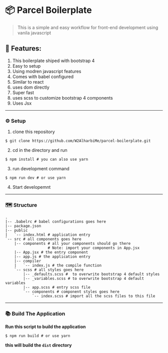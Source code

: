 # 📦 Parcel Boilerplate

> This is a simple and easy workflow for front-end development using vanila javascript

## 💎 Features:

1. This boilerplate shiped with bootstrap 4
2. Easy to setup
3. Using modren javascript features
4. Comes with babel configured
5. Similar to react
6. uses dom directly
7. Super fast
8. uses scss to customize bootstrap 4 components
9. Uses Jsx

---

### ⚙ Setup

1. clone this repository

```
$ git clone https://github.com/W2AlharbiMe/parcel-boilerplate.git
```

2. cd in the directory and run

```
$ npm install # you can also use yarn
```

3. run development command

```
$ npm run dev # or use yarn
```

4. Start developemnt

---

### 🗺 Structure

```
.
|-- .babelrc # babel configurations goes here
|-- package.json
|-- public
|   `-- index.html # application entry
`-- src # all components goes here
    |-- components # all your components should go there
                   # Note: import your components in App.jsx
    |-- App.jsx # the entry component
    |-- app.js # the application entry
    |-- compiler
    |   `-- index.js # the compile function
    `-- scss # all styles goes here
        |-- _defaults.scss #  to overwrite bootstrap 4 default styles
        |-- _variables.scss # to overwrite bootstrap 4 default variables
        |-- app.scss # entry scss file
        `-- components # component styles goes here
            `-- index.scss # import all the scss files to this file
```

---

### 📚 Build The Application

**Run this script to build the application**

```
$ npm run build # or use yarn
```

**this will build the `dist` directory**

